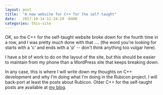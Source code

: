 ```yaml
---
layout: post
title:  "A new website for C++ for the self-taught"
date:   2017-10-14 12:24:29 -0400
categories: this-site
---
```

OK, so the C++ for the self-taught website broke down for the fourth time in a row, and I was pretty much done with that .... (the word you're looking for starts with a 'c' and ends with a 'p' -- don't think anything too vulgar here).

I have a bit of work to do on the layout of the site, but this should be easier to maintain from my phone than a WordPress site that keeps breaking down.

In any case, this is where I will write down my thoughts on C++ development and why I'm doing what I'm doing in the Rubicon project. I will back-port at least the posts about Rubicon. Older C++ for the self-taught posts are available at [my blog](http://rlc/vlinder.ca).

